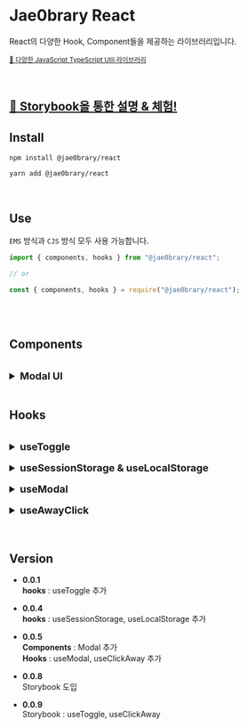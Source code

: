 # Jae0brary React

React의 다양한 Hook, Component들을 제공하는 라이브러리입니다.<br>

<small>[🔗 다양한 JavaScript TypeScript Util 라이브러리](https://www.npmjs.com/package/@jae0brary/utils)</small>

<br>

## [🔗 Storybook을 통한 설명 & 체험!](https://66531eb0404c060e28909c53-emoaehrcgo.chromatic.com/)

## Install

```
npm install @jae0brary/react

yarn add @jae0brary/react
```

<br>

## Use

`EMS` 방식과 `CJS` 방식 모두 사용 가능합니다.

```jsx
import { components, hooks } from "@jae0brary/react";

// or

const { components, hooks } = require("@jae0brary/react");
```

<br>

<br>

## Components

<br>

<!---------------------------------------- Modal UI ---------------------------------------------->

<details>
  <summary style="font-size:18px"><b>Modal UI</b></summary>
 <hr>
 <br>

Modal UI를 편하게 사용할 수 있도록 구현한 Modal Component입니다.<br>
기본적으로 `AwayClick`, `Escape key`를 이용한 Modal 닫기 기능을 제공합니다.<br>
( 해당 기능은 Option을 통해 off 할 수 있습니다. )

### use

[🔗 Modal - Storybook 설명서 & 체험](https://66531eb0404c060e28909c53-emoaehrcgo.chromatic.com/?path=/docs/components-modal--docs)<br>

Modal은 `useModal hook`과 함께 사용하여 useModal 내부의 값을 Modal에 전달하여 사용할 수 있습니다.<br>

- **isShow Props**에 useModal hook 내부 isShow를 전달합니다.
- **onClose Props**에 useModal hook 내부 handleCloseModal 전달합니다.

<br>

`handleShowModal`를 호출하여 Modal을 나타낼 수 있습니다.

<br>

```tsx
import { Modal, useModal } from "@jae0brary/react";

const {
  isShow, // Modal Component의 isShow Prop에 전달합니다.
  handleShowModal, // Modal을 활성화시킬 때 호출합니다.
  handleCloseModal // Modal Component의 onClose Prop에 전달합니다.
} = useModal();

return (
  <Modal
    isShow={isShow}
    onClose={handleCloseModal}

    // Optional
    hideCloseIcon={false}
    disableAwayClick={false}
    backgroundStyle={/* CSS style */}
    modalStyle={/* CSS style */}
    zIndex={500}
  >

    /* children */

  </Modal>
)
```

### Props

- **isShow**<br>
  useModal의 `isShow` 값을 전달받습니다.

- **onClose**<br>
  useModal의 `handleCloseModal` 메서드를 전달받습니다.

- **hideCloseIcon ( optional )**<br>
  true 전달 시 기본 스타일 `Close Icon`을 비활성화합니다.

- **disableAwayClick ( optional )**<br>
  true 전달 시 `Away Click`을 통한 Modal close 기능을 비활성화합니다.

- **backgroundStyle ( optional )**<br>
  Modal의 background의 스타일을 변경하기 위해 `CSS style` 값을 전달받습니다.

- **modalStyle ( optional )**<br>
  Modal의 스타일을 변경하기 위해 `CSS style` 값을 전달받습니다.

- **zIndex ( optional )**<br>
  필요한 경우 Modal의 `z-index` 값을 제어하기 위해 사용할 수 있습니다.

### type

- **isShow** : `boolean`
- **onClose** : `() => void`

<br>

- **hideCloseIcon ( optional )** : `boolean`
- **disableAwayClick ( optional )** : `boolean`
- **backgroundStyle ( optional )** : `CSSProperties`
- **modalStyle ( optional )** : `CSSProperties`
- **zIndex ( optional )** : `number`

 <hr>
</details>

<br>

<!------- Hooks ---------------------------------------------->

## Hooks

<br>

<!---------------------------------------- useToggle ---------------------------------------------->

<details>
  <summary style="font-size:18px"><b>useToggle</b></summary>
 <hr>
 <br>

toggle을 통한 상태를 관리하기 위한 hook입니다.<br>

### use

[🔗 useToggle - Storybook 설명서 & 체험](https://66531eb0404c060e28909c53-nicxjyuufq.chromatic.com/?path=/docs/hooks-usetoggle--docs)<br>

useToggle의 인수로 Boolean 값을 전달해 초기 상태를 지정할 수 있습니다.<br>

`( default : false )`

<br>

```jsx
import { useToggle } from "@jae0brary/react";

const { isToggle, handleToggle, handleToggleOn, handleToggleOff } = useToggle(true);
```

### return

- **isToggle** : Toggle의 상태를 `boolean` 나타냅니다.
- **handleToggle** : isToggle의 상태를 반대 값으로 `toggle` 시킵니다.
- **handleToggleOn** : isToggle의 상태를 `true`로 변경시킵니다.
- **handleToggleOff** : isToggle의 상태를 `false`로 변경시킵니다.

### type

- **isToggle** : `boolean`
- **handleToggle** : `() => void`
- **handleToggleOn** : `() => void`
- **handleToggleOff** : `() => void`

 <hr>
</details>

<br>

<!-------------------------------- useSession Local Storage ------------------------------------>

<details>
  <summary style="font-size:18px"><b>useSessionStorage & useLocalStorage</b></summary>
 <hr>
 <br>

Session & Local Storage에 쉽게 접근하여 데이터를 저장하고 꺼내기 위한 hook입니다.

### use

TypeScript를 사용하시는 경우 `Generics Type`을 통해 데이터 Storage 속 데이터의 타입을 전달하실 수 있습니다.

- **param : key**<br>
  Session & Local Storage에 접근할 `key` 값을 전달받습니다.

- **param : initialData**<br>
  전달한 `key`에 해당하는 Session Storage의 기본 값을 전달받습니다.

  <br>

```ts
import { useLocalStorage, useSessionStorage } from "@jae0brary/react";

const {
  data,
  setSessionStorage /* setLocalStorage */,
  removeSessionStorage /* removeLocalStorage */,
} = useSessionStorage<string>({
  key: "address",
  initialData: "",
}); /* useLocalStorage */

setSessionStorage("leey153@naver.com");

removeSessionStorage();
```

### return

- **data** : 전달한 `key`에 해당하는 Session Storage 값을 사용할 수 있습니다.
- **setSessionStorage** : 전달한 `key`에 해당하는 Session Storage에 값을 추가합니다.
- **removeSessionStorage** : 전달한 `key`에 해당하는 Session Storage를 제거합니다.

### type

- **data** : `T`
- **setSessionStorage** : `( newData : T ) => T`
- **removeSessionStorage** : `() => void`

 <hr>
</details>

<br>

<!---------------------------------------- useModal ---------------------------------------------->

<details>
  <summary style="font-size:18px"><b>useModal</b></summary>
 <hr>
 <br>

Modal UI의 상태 관리를 위해 사용하는 hook 입니다.

### use

Modal UI Component와 함께 사용가능합니다.<br>

아래 예시를 참고하여 Modal UI Component의 Prop에 값을 전달합니다.

  <br>

```tsx
import { Modal, useModal } from "@jae0brary/react";

const {
  isShow, // Modal Component의 isShow Prop에 전달합니다.
  handleShowModal, // Modal을 활성화시킬 때 호출합니다.
  handleCloseModal // Modal Component의 onClose Prop에 전달합니다.
} = useModal();

return (
  <Modal
    isShow={isShow}
    onClose={handleCloseModal}

    // Optional
    hideCloseIcon={false}
    disableAwayClick={false}
    backgroundStyle={/* CSS style */}
    modalStyle={/* CSS style */}
    zIndex={500}
  >

    /* children */

  </Modal>
)
```

### return

- **isShow** : Modal Component의 isShow Prop에 전달합니다.
- **handleShowModal** : Modal을 활성화시킬 때 호출합니다.
- **handleCloseModal** : Modal Component의 onClose Prop에 전달합니다.

### type

- **isShow** : `T`
- **handleShowModal** : `() => void`
- **handleCloseModal** : `() => void`

 <hr>
</details>

<br>

<!---------------------------------------- useAwayClick ---------------------------------------------->

<details>
  <summary style="font-size:18px"><b>useAwayClick</b></summary>
 <hr>
 <br>

특정 UI ( 요소 ) 외 다른 UI( 요소 )를 클릭하는 경우에 대해 컨트롤할 수 있는 hook 입니다.

### use

[🔗 useClickAway - Storybook 설명서 & 체험](https://66531eb0404c060e28909c53-nicxjyuufq.chromatic.com/?path=/docs/hooks-useclickaway--docs)<br>

useClickAway hook의 인수로 callback 함수를 전달합니다.<br>
이후 useClickAway hook이 반환하는 ref를 대상 요소의 ref에 전달홥니다.<br>
( TypeScript 사용 시, `useClickAway<T>(callback)` 제네릭 타입을 통해 ref의 타입을 전달합니다. )<br>

- **callback**<br>
  다른 UI를 클릭했을 경우 실행될 callback 함수를 전달받습니다.<br>
  ( **type** : `( e? : MouseEvent, TouchEvent ) => void` )

  <br>

```tsx
import { useClickAway } from "@jae0brary/react";

const handler = () => {

  /* ... action */

}

const ref = useClickAway<HTMLButtonElement>(handler);

return (
  <>
    {/* other components */}

    <div ref={ref}>
      Click!
    </div>

    {/* other components */}

  </>
)
```

### return

- **ref** : Click Away의 대상 요소에 전달할 ref입니다.

### type

- **ref** : `MutableRefObject<T | null>`

 <hr>
</details>

<br>

<br>

## Version

- **0.0.1** <br>
  **hooks** : useToggle 추가

- **0.0.4** <br>
  **hooks** : useSessionStorage, useLocalStorage 추가

- **0.0.5** <br>
  **Components** : Modal 추가<br>
  **Hooks** : useModal, useClickAway 추가

- **0.0.8** <br>
  Storybook 도입

- **0.0.9** <br>
  Storybook : useToggle, useClickAway

<!-- <details>
  <summary style="font-size:18px"><b>useToggle</b></summary>
 <hr>
 <br>

### use



 <hr>
</details> -->
